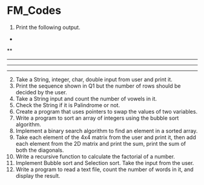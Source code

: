# FM_Codes

1. Print the following output.
*
**
***
****
*****
2. Take a String, integer, char, double input from user and print it.
3. Print the sequence shown in Q1 but the number of rows should be
decided by the user.
4. Take a String input and count the number of vowels in it.
5. Check the String if it is Palindrome or not.
6. Create a program that uses pointers to swap the values of two variables.
7. Write a program to sort an array of integers using the bubble sort
algorithm.
8. Implement a binary search algorithm to find an element in a sorted
array.
9. Take each element of the 4x4 matrix from the user and print it, then add
each element from the 2D matrix and print the sum, print the sum of
both the diagonals.
10. Write a recursive function to calculate the factorial of a number.
11. Implement Bubble sort and Selection sort. Take the input from the user.
12. Write a program to read a text file, count the number of words in it, and
display the result.
